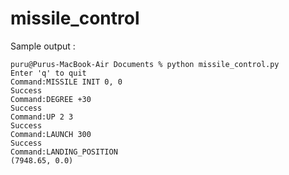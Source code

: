 # missile_control
Sample output : 
```
puru@Purus-MacBook-Air Documents % python missile_control.py
Enter 'q' to quit
Command:MISSILE INIT 0, 0
Success
Command:DEGREE +30
Success
Command:UP 2 3
Success
Command:LAUNCH 300
Success
Command:LANDING_POSITION
(7948.65, 0.0)
```

